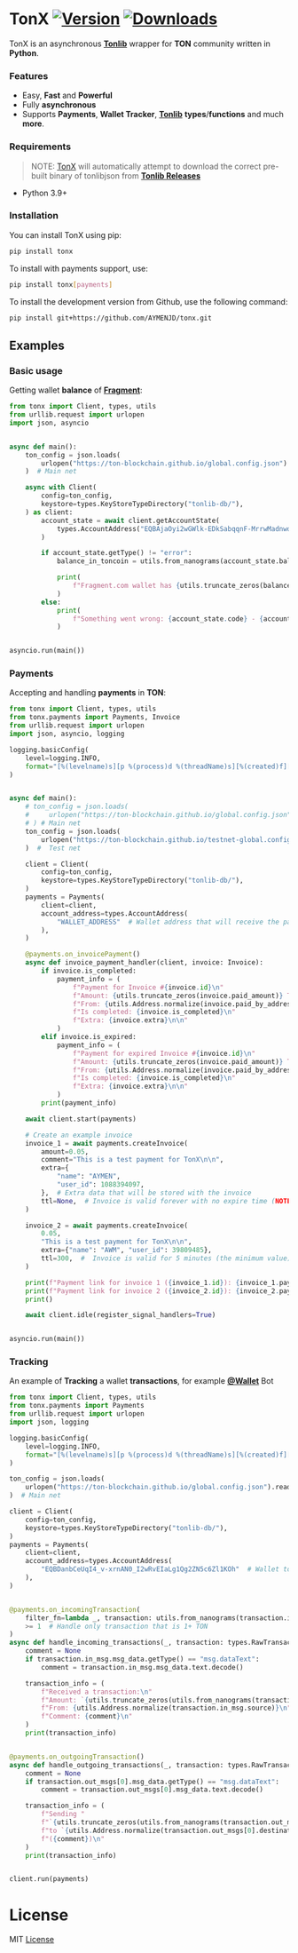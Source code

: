 # TonX [![Version](https://img.shields.io/pypi/v/TonX?style=flat&logo=pypi)](https://pypi.org/project/TonX) [![Downloads](https://static.pepy.tech/personalized-badge/TonX?period=month&units=none&left_color=grey&right_color=brightgreen&left_text=Downloads)](https://pepy.tech/project/tonx)

TonX is an asynchronous [**Tonlib**](https://github.com/ton-blockchain/ton) wrapper for **TON** community written in **Python**.

### Features
- Easy, **Fast** and **Powerful**
- Fully **asynchronous**
- Supports **Payments**, **Wallet Tracker**, [**Tonlib**](https://github.com/ton-blockchain/ton) **types**/**functions** and much **more**.


### Requirements
> NOTE: [TonX](https://github.com/AYMENJD/tonx) will automatically attempt to download the correct pre-built binary of tonlibjson from  [**Tonlib Releases**](https://github.com/ton-blockchain/ton/releases)

- Python 3.9+

### Installation
You can install TonX using pip:

```bash
pip install tonx
```

To install with payments support, use:

```bash
pip install tonx[payments]
```

To install the development version from Github, use the following command:

```bash
pip install git+https://github.com/AYMENJD/tonx.git
```

## Examples

### Basic usage
Getting wallet **balance** of [**Fragment**](https://fragment.com):

```python
from tonx import Client, types, utils
from urllib.request import urlopen
import json, asyncio


async def main():
    ton_config = json.loads(
        urlopen("https://ton-blockchain.github.io/global.config.json").read()
    )  # Main net

    async with Client(
        config=ton_config,
        keystore=types.KeyStoreTypeDirectory("tonlib-db/"),
    ) as client:
        account_state = await client.getAccountState(
            types.AccountAddress("EQBAjaOyi2wGWlk-EDkSabqqnF-MrrwMadnwqrurKpkla9nE")
        )

        if account_state.getType() != "error":
            balance_in_toncoin = utils.from_nanograms(account_state.balance)

            print(
                f"Fragment.com wallet has {utils.truncate_zeros(balance_in_toncoin)} TON"
            )
        else:
            print(
                f"Something went wrong: {account_state.code} - {account_state.message}"
            )


asyncio.run(main())
```

### Payments
Accepting and handling **payments** in **TON**:

```python
from tonx import Client, types, utils
from tonx.payments import Payments, Invoice
from urllib.request import urlopen
import json, asyncio, logging

logging.basicConfig(
    level=logging.INFO,
    format="[%(levelname)s][p %(process)d %(threadName)s][%(created)f][%(filename)s:%(lineno)d][%(funcName)s]  %(message)s",
)


async def main():
    # ton_config = json.loads(
    #     urlopen("https://ton-blockchain.github.io/global.config.json").read()
    # ) # Main net
    ton_config = json.loads(
        urlopen("https://ton-blockchain.github.io/testnet-global.config.json").read()
    )  #  Test net

    client = Client(
        config=ton_config,
        keystore=types.KeyStoreTypeDirectory("tonlib-db/"),
    )
    payments = Payments(
        client=client,
        account_address=types.AccountAddress(
            "WALLET_ADDRESS"  # Wallet address that will receive the payments
        ),
    )

    @payments.on_invoicePayment()
    async def invoice_payment_handler(client, invoice: Invoice):
        if invoice.is_completed:
            payment_info = (
                f"Payment for Invoice #{invoice.id}\n"
                f"Amount: {utils.truncate_zeros(invoice.paid_amount)} TON\n"
                f"From: {utils.Address.normalize(invoice.paid_by_address)}\n"
                f"Is completed: {invoice.is_completed}\n"
                f"Extra: {invoice.extra}\n\n"
            )
        elif invoice.is_expired:
            payment_info = (
                f"Payment for expired Invoice #{invoice.id}\n"
                f"Amount: {utils.truncate_zeros(invoice.paid_amount)} TON\n"
                f"From: {utils.Address.normalize(invoice.paid_by_address)}\n"
                f"Is completed: {invoice.is_completed}\n"
                f"Extra: {invoice.extra}\n\n"
            )
        print(payment_info)

    await client.start(payments)

    # Create an example invoice
    invoice_1 = await payments.createInvoice(
        amount=0.05,
        comment="This is a test payment for TonX\n\n",
        extra={
            "name": "AYMEN",
            "user_id": 1088394097,
        },  # Extra data that will be stored with the invoice
        ttl=None,  # Invoice is valid forever with no expire time (NOTE: the default value for ttl is 3600 seconds a.k.a 1 hour)
    )

    invoice_2 = await payments.createInvoice(
        0.05,
        "This is a test payment for TonX\n\n",
        extra={"name": "AWM", "user_id": 39809485},
        ttl=300,  #  Invoice is valid for 5 minutes (the minimum value)
    )

    print(f"Payment link for invoice 1 ({invoice_1.id}): {invoice_1.payment_link}")
    print(f"Payment link for invoice 2 ({invoice_2.id}): {invoice_2.payment_link}")
    print()

    await client.idle(register_signal_handlers=True)


asyncio.run(main())
```

### Tracking
An example of **Tracking** a wallet **transactions**, for example [**@Wallet**](https://t.me/Wallet) Bot

```python
from tonx import Client, types, utils
from tonx.payments import Payments
from urllib.request import urlopen
import json, logging

logging.basicConfig(
    level=logging.INFO,
    format="[%(levelname)s][p %(process)d %(threadName)s][%(created)f][%(filename)s:%(lineno)d][%(funcName)s]  %(message)s",
)

ton_config = json.loads(
    urlopen("https://ton-blockchain.github.io/global.config.json").read()
)  # Main net

client = Client(
    config=ton_config,
    keystore=types.KeyStoreTypeDirectory("tonlib-db/"),
)
payments = Payments(
    client=client,
    account_address=types.AccountAddress(
        "EQBDanbCeUqI4_v-xrnAN0_I2wRvEIaLg1Qg2ZN5c6Zl1KOh"  # Wallet to watch transactions, for example t.me/Wallet address
    ),
)


@payments.on_incomingTransaction(
    filter_fn=lambda _, transaction: utils.from_nanograms(transaction.in_msg.value)
    >= 1  # Handle only transaction that is 1+ TON
)
async def handle_incoming_transactions(_, transaction: types.RawTransaction):
    comment = None
    if transaction.in_msg.msg_data.getType() == "msg.dataText":
        comment = transaction.in_msg.msg_data.text.decode()

    transaction_info = (
        f"Received a transaction:\n"
        f"Amount: `{utils.truncate_zeros(utils.from_nanograms(transaction.in_msg.value))} TON`\n"
        f"From: {utils.Address.normalize(transaction.in_msg.source)}\n"
        f"Comment: {comment}\n"
    )
    print(transaction_info)


@payments.on_outgoingTransaction()
async def handle_outgoing_transactions(_, transaction: types.RawTransaction):
    comment = None
    if transaction.out_msgs[0].msg_data.getType() == "msg.dataText":
        comment = transaction.out_msgs[0].msg_data.text.decode()

    transaction_info = (
        f"Sending "
        f"`{utils.truncate_zeros(utils.from_nanograms(transaction.out_msgs[0].value))} TON` "
        f"to `{utils.Address.normalize(transaction.out_msgs[0].destination)}` "
        f"({comment})\n"
    )
    print(transaction_info)


client.run(payments)
```
# License

MIT [License](https://github.com/AYMENJD/tonx/blob/main/LICENSE)
